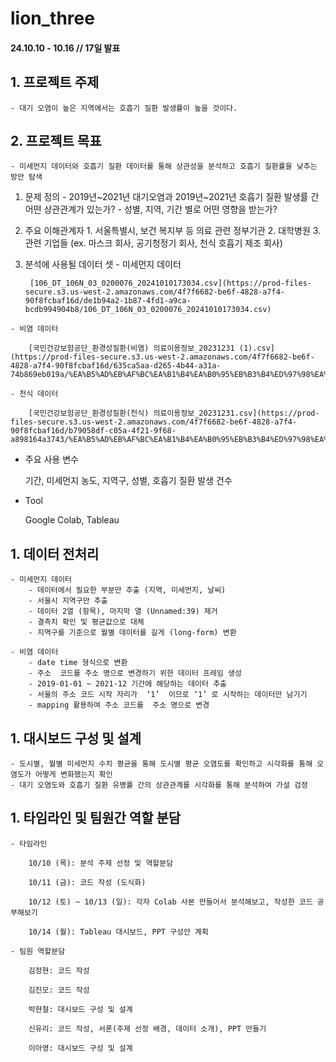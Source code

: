 # lion_three
#### 24.10.10 - 10.16 // 17일 발표



## 1. 프로젝트 주제
    - 대기 오염이 높은 지역에서는 호흡기 질환 발생률이 높을 것이다.
    
## 2. 프로젝트 목표
    - 미세먼지 데이터와 호흡기 질환 데이터를 통해 상관성을 분석하고 호흡기 질환률을 낮추는 방안 탐색

  1. 문제 정의
    - 2019년~2021년 대기오염과 2019년~2021년 호흡기 질환 발생률 간 어떤 상관관계가 있는가?
    - 성별, 지역, 기간 별로 어떤 영향을 받는가?

  1. 주요 이해관계자
    1. 서울특별시, 보건 복지부 등 의료 관련 정부기관
    2. 대학병원
    3. 관련 기업들 (ex. 마스크 회사, 공기청정기 회사, 천식 호흡기 제조 회사)

  1. 분석에 사용될 데이터 셋
    - 미세먼지 데이터
        
          [106_DT_106N_03_0200076_20241010173034.csv](https://prod-files-secure.s3.us-west-2.amazonaws.com/4f7f6682-be6f-4828-a7f4-90f8fcbaf16d/de1b94a2-1b87-4fd1-a9ca-bcdb994904b8/106_DT_106N_03_0200076_20241010173034.csv)
        
    - 비염 데이터
        
        [국민건강보험공단_환경성질환(비염) 의료이용정보_20231231 (1).csv](https://prod-files-secure.s3.us-west-2.amazonaws.com/4f7f6682-be6f-4828-a7f4-90f8fcbaf16d/635ca5aa-d265-4b44-a31a-74b869eb019a/%EA%B5%AD%EB%AF%BC%EA%B1%B4%EA%B0%95%EB%B3%B4%ED%97%98%EA%B3%B5%EB%8B%A8_%ED%99%98%EA%B2%BD%EC%84%B1%EC%A7%88%ED%99%98(%EB%B9%84%EC%97%BC)_%EC%9D%98%EB%A3%8C%EC%9D%B4%EC%9A%A9%EC%A0%95%EB%B3%B4_20231231_(1).csv)
        
    - 천식 데이터
        
        [국민건강보험공단_환경성질환(천식) 의료이용정보_20231231.csv](https://prod-files-secure.s3.us-west-2.amazonaws.com/4f7f6682-be6f-4828-a7f4-90f8fcbaf16d/b79058df-c05a-4f21-9f68-a898164a3743/%EA%B5%AD%EB%AF%BC%EA%B1%B4%EA%B0%95%EB%B3%B4%ED%97%98%EA%B3%B5%EB%8B%A8_%ED%99%98%EA%B2%BD%EC%84%B1%EC%A7%88%ED%99%98(%EC%B2%9C%EC%8B%9D)_%EC%9D%98%EB%A3%8C%EC%9D%B4%EC%9A%A9%EC%A0%95%EB%B3%B4_20231231.csv)
        
   - 주요 사용 변수
        
       기간, 미세먼지 농도, 지역구, 성별, 호흡기 질환 발생 건수
        
   - Tool
        
       Google Colab, Tableau
        

## 1. 데이터 전처리
    - 미세먼지 데이터
        - 데이터에서 필요한 부분만 추출 (지역, 미세먼지, 날씨)
        - 서울시 지역구만 추출
        - 데이터 2열 (항목), 마지막 열 (Unnamed:39) 제거
        - 결측치 확인 및 평균값으로 대체
        - 지역구를 기준으로 월별 데이터를 길게 (long-form) 변환
        
    - 비염 데이터
        - date time 형식으로 변환
        - 주소  코드를 주소 명으로 변경하기 위한 데이터 프레임 생성
        - 2019-01-01 ~ 2021-12 기간에 해당하는 데이터 추출
        - 서울의 주소 코드 시작 자리가  ‘1’  이므로 ‘1’ 로 시작하는 데이터만 남기기
        - mapping 활용하여 주소 코드를  주소 명으로 변경

## 1. 대시보드 구성 및 설계
    - 도시별, 월별 미세먼지 수치 평균을 통해 도시별 평균 오염도를 확인하고 시각화를 통해 오염도가 어떻게 변화했는지 확인
    - 대기 오염도와 호흡기 질환 유병률 간의 상관관계를 시각화를 통해 분석하여 가설 검정

## 1. 타임라인 및 팀원간 역할 분담
    - 타임라인
        
        10/10 (목): 분석 주제 선정 및 역할분담
        
        10/11 (금): 코드 작성 (도식화)
        
        10/12 (토) ~ 10/13 (일): 각자 Colab 사본 만들어서 분석해보고, 작성한 코드 공부해보기
        
        10/14 (월): Tableau 대시보드, PPT 구성안 계획
        
    - 팀원 역할분담
        
        김정현: 코드 작성
        
        김진모: 코드 작성
        
        박현철: 대시보드 구성 및 설계
        
        신유리: 코드 작성, 서론(주제 선정 배경, 데이터 소개), PPT 만들기
        
        이아영: 대시보드 구성 및 설계
